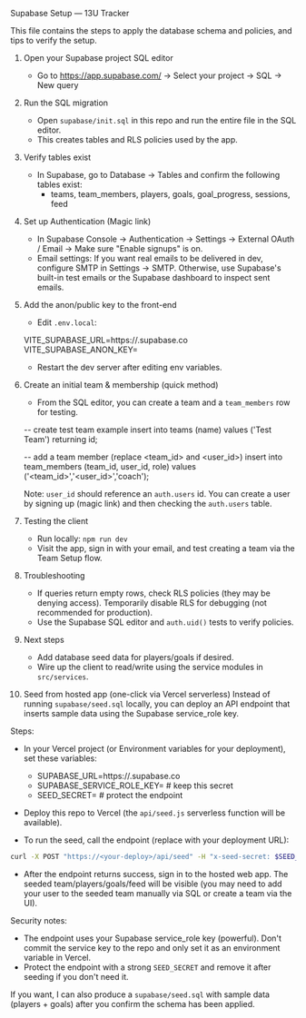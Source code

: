 Supabase Setup — 13U Tracker

This file contains the steps to apply the database schema and policies, and tips to verify the setup.

1) Open your Supabase project SQL editor
   - Go to https://app.supabase.com/ -> Select your project -> SQL -> New query

2) Run the SQL migration
   - Open `supabase/init.sql` in this repo and run the entire file in the SQL editor.
   - This creates tables and RLS policies used by the app.

3) Verify tables exist
   - In Supabase, go to Database -> Tables and confirm the following tables exist:
     - teams, team_members, players, goals, goal_progress, sessions, feed

4) Set up Authentication (Magic link)
   - In Supabase Console -> Authentication -> Settings -> External OAuth / Email -> Make sure "Enable signups" is on.
   - Email settings: If you want real emails to be delivered in dev, configure SMTP in Settings -> SMTP. Otherwise, use Supabase's built-in test emails or the Supabase dashboard to inspect sent emails.

5) Add the anon/public key to the front-end
   - Edit `.env.local`:

   VITE_SUPABASE_URL=https://<your-project>.supabase.co
   VITE_SUPABASE_ANON_KEY=<your-anon-key>

   - Restart the dev server after editing env variables.

6) Create an initial team & membership (quick method)
   - From the SQL editor, you can create a team and a `team_members` row for testing.

   -- create test team example
   insert into teams (name) values ('Test Team') returning id;

   -- add a team member (replace <team_id> and <user_id>)
   insert into team_members (team_id, user_id, role) values ('<team_id>','<user_id>','coach');

   Note: `user_id` should reference an `auth.users` id. You can create a user by signing up (magic link) and then checking the `auth.users` table.

7) Testing the client
   - Run locally: `npm run dev`
   - Visit the app, sign in with your email, and test creating a team via the Team Setup flow.

8) Troubleshooting
   - If queries return empty rows, check RLS policies (they may be denying access). Temporarily disable RLS for debugging (not recommended for production).
   - Use the Supabase SQL editor and `auth.uid()` tests to verify policies.

9) Next steps
   - Add database seed data for players/goals if desired.
   - Wire up the client to read/write using the service modules in `src/services`.

10) Seed from hosted app (one-click via Vercel serverless)
   Instead of running `supabase/seed.sql` locally, you can deploy an API endpoint that inserts sample data using the Supabase service_role key.

   Steps:
   - In your Vercel project (or Environment variables for your deployment), set these variables:
     - SUPABASE_URL=https://<your-project>.supabase.co
     - SUPABASE_SERVICE_ROLE_KEY=<your-service-role-key>   # keep this secret
     - SEED_SECRET=<a-random-secret-string>                # protect the endpoint

   - Deploy this repo to Vercel (the `api/seed.js` serverless function will be available).

   - To run the seed, call the endpoint (replace <your-deploy> with your deployment URL):

```bash
curl -X POST "https://<your-deploy>/api/seed" -H "x-seed-secret: $SEED_SECRET"
```

   - After the endpoint returns success, sign in to the hosted web app. The seeded team/players/goals/feed will be visible (you may need to add your user to the seeded team manually via SQL or create a team via the UI).

   Security notes:
   - The endpoint uses your Supabase service_role key (powerful). Don't commit the service key to the repo and only set it as an environment variable in Vercel.
   - Protect the endpoint with a strong `SEED_SECRET` and remove it after seeding if you don't need it.

If you want, I can also produce a `supabase/seed.sql` with sample data (players + goals) after you confirm the schema has been applied.
